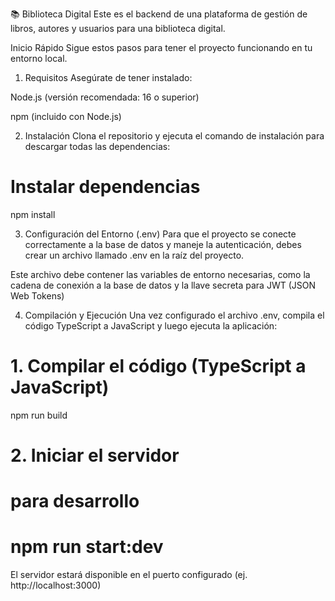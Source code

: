 📚 Biblioteca Digital
Este es el backend de una plataforma de gestión de libros, autores y usuarios para una biblioteca digital.

Inicio Rápido
Sigue estos pasos para tener el proyecto funcionando en tu entorno local.

1. Requisitos
Asegúrate de tener instalado:

Node.js (versión recomendada: 16 o superior)

npm (incluido con Node.js)

2. Instalación
Clona el repositorio y ejecuta el comando de instalación para descargar todas las dependencias:

# Instalar dependencias
npm install

3. Configuración del Entorno (.env)
Para que el proyecto se conecte correctamente a la base de datos y maneje la autenticación, debes crear un archivo llamado .env en la raíz del proyecto.

Este archivo debe contener las variables de entorno necesarias, como la cadena de conexión a la base de datos y la llave secreta para JWT (JSON Web Tokens)

4. Compilación y Ejecución
Una vez configurado el archivo .env, compila el código TypeScript a JavaScript y luego ejecuta la aplicación:

# 1. Compilar el código (TypeScript a JavaScript)
npm run build 

# 2. Iniciar el servidor
#  para desarrollo
# npm run start:dev

 El servidor estará disponible en el puerto configurado (ej. http://localhost:3000)
